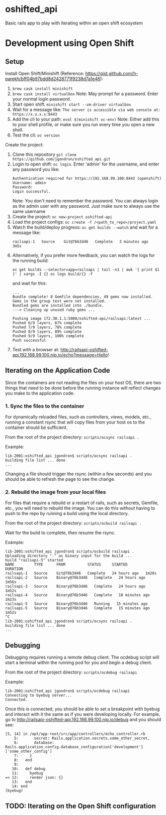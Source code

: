 # oshifted_api
Basic rails app to play with iterating within an open shift ecosystem

# Development using Open Shift
## Setup
Install Open Shift/Minishift (Reference: https://gist.github.com/h-parekh/bff04b97bdd8d2428771f9238d7a1e46):
1. `brew cask install minishift`
1. `brew cask install virtualbox` Note: May prompt for a password. Enter your normal login password.
1. Start open shift: `minishift start --vm-driver virtualbox`
1. Wait for a message like: `The server is accessible via web console at: https://x.x.x.x:8443`
1. Add the cli to your path: `eval $(minishift oc-env)` Note: Either add this to your shell profile, or make sure you run every time you open a new shell.
1. Test the cli: `oc version`

Create the project:
1. Clone this repository `git clone https://github.com/jgondron/oshifted_api.git`
1. Login to open shift: `oc login`. Enter 'admin' for the username, and enter any password you like:
    ```
    Authentication required for https://192.168.99.100:8443 (openshift)
    Username: admin
    Password:
    Login successful.
    ```
    Note: You don't need to remember the password. You can always login as the admin user with any password. Just make sure to always       use the same username
1. Create the project: `oc new-project oshifted-api`
1. Load the project configs: `oc create -f /<path_to_repo>/project.yaml`
1. Watch the build/deploy progress: `oc get builds --watch` and wait for a message like:
    ```console
    railsapi-1   Source    Git@76b3d46   Complete   3 minutes ago   3m5s
    ```
1. Alternatively, if you prefer more feedback, you can watch the logs for the running build: 
    ```
    oc get builds --selector=app=railsapi | tail -n1 | awk '{ print $1 }' | xargs -I {} oc logs build/{} -f
    ```
    and wait for this:
    ```console
    ...
    Bundle complete! 8 Gemfile dependencies, 49 gems now installed.
    Gems in the group test were not installed.
    Bundled gems are installed into ./bundle.
    ---> Cleaning up unused ruby gems ...

    Pushing image 172.30.1.1:5000/oshifted-api/railsapi:latest ...
    Pushed 6/9 layers, 67% complete
    Pushed 7/9 layers, 78% complete
    Pushed 8/9 layers, 89% complete
    Pushed 9/9 layers, 100% complete
    Push successful
    ```
1. Test with a browser at: http://railsapi-oshifted-api.192.168.99.100.nip.io/echo?message=Hello!

## Iterating on the Application Code
Since the containers are not reading the files on your host OS, there are two things that need to be done before the running instance will reflect changes you make to the application code.

### 1. Sync the files to the container
For dynamically reloaded files, such as controllers, views, models, etc., running a constant rsync that will copy files from your host os to the container should be sufficient.

From the root of the project directory:
`scripts/ocsync railsapi .`

Example:
```
lib-2001:oshifted_api jgondron$ scripts/ocsync railsapi .
building file list ... done
...
```

Changing a file should trigger the rsync (within a few seconds) and you should be able to refresh the page to see the change.

### 2. Rebuild the image from your local files
For files that require a rebuild or a restart of rails, such as secrets, Gemfile, etc., you will need to rebuild the image. You can do this without having to push to the repo by running a build using the local directory.

From the root of the project directory:
`scripts/ocbuild railsapi .`

Wait for the build to complete, then resume the rsync.

Example:
```
lib-2001:oshifted_api jgondron$ scripts/ocbuild railsapi .
Uploading directory "." as binary input for the build ...
build "railsapi-5" started
NAME         TYPE      FROM          STATUS     STARTED        DURATION
railsapi-1   Source    Git@76b3d46   Complete   24 hours ago   1m28s
railsapi-2   Source    Binary@76b3d46   Complete   24 hours ago   1m56s
railsapi-3   Source    Binary@76b3d46   Complete   24 hours ago   1m52s
railsapi-4   Source    Binary@76b3d46   Complete   18 minutes ago   1m23s
railsapi-5   Source    Binary@76b3d46   Running   15 minutes ago
railsapi-5   Source    Binary@76b3d46   Complete   15 minutes ago   1m52s
^C
lib-2001:oshifted_api jgondron$ scripts/ocsync railsapi .
building file list ... done
...
```

## Debugging
Debugging requires running a remote debug client. The ocdebug script will start a terminal within the running pod for you and begin a debug client. 

From the root of the project directory:
`scripts/ocdebug railsapi`

Example:
```
lib-2001:oshifted_api jgondron$ scripts/ocdebug railsapi
Connecting to byebug server...
Connected.
```
Once this is connected, you should be able to set a breakpoint with byebug and interact with it the same as if you were developing locally. For example, go to http://railsapi-oshifted-api.192.168.99.100.nip.io/debug and you should see:
```
[5, 14] in /opt/app-root/src/app/controllers/echo_controller.rb
    5:       secret: Rails.application.secrets.some_other_secret,
    6:       database: Rails.application.config.database_configuration['development']['some_other_config']
    7:     }
    8:   end
    9:
   10:   def debug
   11:     byebug
=> 12:     render json: {}
   13:   end
   14: end
(byebug)
```

## TODO: Iterating on the Open Shift configuration
